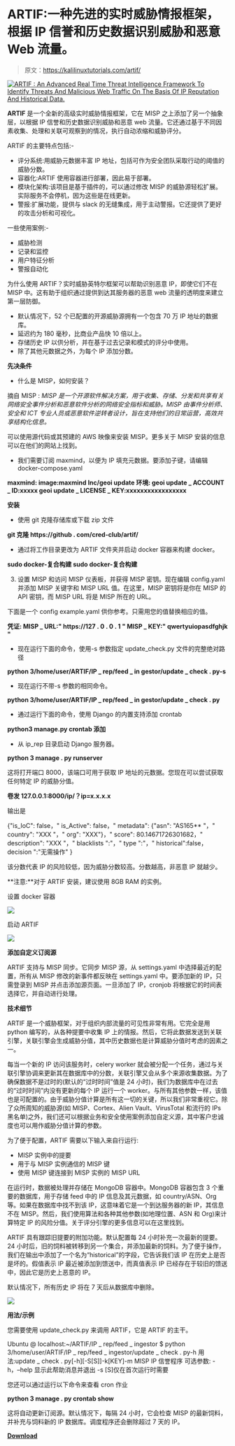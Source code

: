 # ARTIF:一种先进的实时威胁情报框架，根据 IP 信誉和历史数据识别威胁和恶意 Web 流量。

> 原文：<https://kalilinuxtutorials.com/artif/>

[![ARTIF : An Advanced Real Time Threat Intelligence Framework To Identify Threats And Malicious Web Traffic On The Basis Of IP Reputation And Historical Data.](img//1c971b55685e2b1951cb48ca41338c13.png "ARTIF : An Advanced Real Time Threat Intelligence Framework To Identify Threats And Malicious Web Traffic On The Basis Of IP Reputation And Historical Data.")](https://1.bp.blogspot.com/-Mi4ggB0-BGk/YPae3UerxwI/AAAAAAAAKI0/xvEV4HzEh88zhDBMMOxDX05LESG7umD2ACLcBGAsYHQ/s731/logo%2B%25281%2529.png)

**ARTIF** 是一个全新的高级实时威胁情报框架，它在 MISP 之上添加了另一个抽象层，以根据 IP 信誉和历史数据识别威胁和恶意 web 流量。它还通过基于不同因素收集、处理和关联可观察到的情况，执行自动浓缩和威胁评分。

ARTIF 的主要特点包括:-

*   评分系统:用威胁元数据丰富 IP 地址，包括可作为安全团队采取行动的阈值的威胁分数。
*   容器化:ARTIF 使用容器进行部署，因此易于部署。
*   模块化架构:该项目是基于插件的，可以通过修改 MISP 的威胁源轻松扩展。实际服务不会停机，因为这些是在线更新。
*   警报:扩展功能，提供与 slack 的无缝集成，用于主动警报。它还提供了更好的攻击分析和可视化。

一些使用案例:-

*   威胁检测
*   记录和监控
*   用户特征分析
*   警报自动化

为什么使用 ARTIF？实时威胁英特尔框架可以帮助识别恶意 IP，即使它们不在 MISP 中。这有助于组织通过提供到达其服务器的恶意 web 流量的透明度来建立第一层防御。

*   默认情况下，52 个已配置的开源威胁源拥有一个包含 70 万 IP 地址的数据库。
*   延迟约为 180 毫秒，比商业产品快 10 倍以上。
*   存储历史 IP 以供分析，并在基于过去记录和模式的评分中使用。
*   除了其他元数据之外，为每个 IP 添加分数。

**先决条件**

*   什么是 MISP，如何安装？

摘自 MISP : *MISP 是一个开源软件解决方案，用于收集、存储、分发和共享有关网络安全事件分析和恶意软件分析的网络安全指标和威胁。MISP 由事件分析师、安全和 ICT 专业人员或恶意软件逆转者设计，旨在支持他们的日常运营，高效共享结构化信息。*

可以使用源代码或其预建的 AWS 映像来安装 MISP。更多关于 MISP 安装的信息可以在他们的网站上找到。

*   我们需要订阅 maxmind，以便为 IP 填充元数据。要添加子键，请编辑 docker-compose.yaml

**maxmind:
image:maxmind Inc/geoi update
环境:
geoi update _ ACCOUNT _ ID:xxxxx
geoi update _ LICENSE _ KEY:xxxxxxxxxxxxxxxxx**

**安装**

*   使用 git 克隆存储库或下载 zip 文件

**git 克隆 https://github . com/cred-club/artif/**

*   通过将工作目录更改为 ARTIF 文件夹并启动 docker 容器来构建 docker。

**sudo docker-复合构建
sudo docker-复合构建**

3.  设置 MISP 和访问 MISP 仪表板，并获得 MISP 密钥。现在编辑 config.yaml 并添加 MISP 关键字和 MISP URL 值。在这里，MISP 密钥将是你在 MISP 的 API 密钥，而 MISP URL 将是 MISP 所在的 URL。

下面是一个 config example.yaml 供你参考。只需用您的值替换相应的值。

**凭证:
MISP _ URL:" https://127 . 0 . 0 . 1 "
MISP _ KEY:" qwertyuiopasdfghjk "**

*   现在运行下面的命令，使用-s 参数指定 update_check.py 文件的完整绝对路径

**python 3/home/user/ARTIF/IP _ rep/feed _ in gestor/update _ check . py-s**

*   现在运行不带-s 参数的相同命令。

**python 3/home/user/ARTIF/IP _ rep/feed _ in gestor/update _ check . py**

*   通过运行下面的命令，使用 Django 的内置支持添加 crontab

**python3 manage.py crontab 添加**

*   从 ip_rep 目录启动 Django 服务器。

**python 3 manage . py runserver**

这将打开端口 8000，该端口可用于获取 IP 地址的元数据。您现在可以尝试获取任何特定 IP 的威胁分值。

**卷发 127.0.0.1:8000/ip/？ip=x.x.x.x**

输出是

{"is_IoC": false，" is_Active": false，" metadata": {"asn": "AS165** "，" country": "XXX "，" org": "XXX"}，" score": 80.14671726301682，" description": "XXX "，" blacklists ":"，" type ":"，" historical":false，decision ":"无需操作" }

该分数代表 IP 的风险较低，因为威胁分数较高。分数越高，非恶意 IP 就越少。

**注意:**对于 ARTIF 安装，建议使用 8GB RAM 的实例。

设置 docker 容器

![](img//51d41aad11e6b63f36899132d947a4fa.png)

启动 ARTIF

![](img//b35981e9f9782a0672279abe43f759c5.png)

**添加自定义订阅源**

ARTIF 支持与 MISP 同步。它同步 MISP 源，从 settings.yaml 中选择最近的配置，所有从 MISP 修改的新事件都反映在 settings.yaml 中。要添加新的 IP，只需登录到 MISP 并点击添加源页面。一旦添加了 IP，cronjob 将根据它的时间表选择它，并自动进行处理。

**技术细节**

ARTIF 是一个威胁框架，对于组织内部流量的可见性非常有用。它完全是用 python 编写的，从各种提要中收集 IP 上的情报。然后，它将此数据发送到关联引擎，关联引擎会生成威胁分值，其中历史数据也是计算威胁分值时考虑的因素之一。

每当一个新的 IP 访问该服务时，celery worker 就会被分配一个任务，通过与关联引擎协调来更新其在数据库中的分数，关联引擎又会从多个来源收集数据。为了确保数据不是过时的(默认的“过时时间”值是 24 小时)，我们为数据库中在过去的“过时时间”内没有更新的每个 IP 运行一个 worker。与所有其他参数一样，该值也是可配置的。由于威胁分值计算是所有这一切的关键，所以我们非常重视它。除了众所周知的威胁源(如 MISP、Cortex、Alien Vault、VirusTotal 和流行的 IPs 黑名单)之外，我们还可以根据业务和安全使用案例添加自定义源，其中客户忠诚度也可以用作威胁分值计算的参数。

为了便于配置，ARTIF 需要以下输入来自行运行:

*   MISP 实例中的提要
*   用于与 MISP 实例通信的 MISP 键
*   使用 MISP 键连接到 MISP 实例的 MISP URL

在运行时，数据被处理并存储在 MongoDB 容器中。MongoDB 容器包含 3 个重要的数据库，用于存储 feed 中的 IP 信息及其元数据，如 country/ASN、Org 等。如果在数据库中找不到该 IP，这意味着它是一个到达服务器的新 IP，其信息不在 MISP。然后，我们使用算法和各种其他参数(如地理位置、ASN 和 Org)来计算特定 IP 的风险分值。关于评分引擎的更多信息可以在这里找到。

ARTIF 具有跟踪旧提要的附加功能。默认配置每 24 小时补充一次最新的提要。24 小时后，旧的饲料被转移到另一个集合，并添加最新的饲料。为了便于操作，我们在输出中添加了一个名为“historical”的字段，它告诉我们该 IP 在历史上是否是坏的。假值表示 IP 最近被添加到馈送中，而真值表示 IP 已经存在于较旧的馈送中，因此它是历史上恶意的 IP。

默认情况下，所有历史 IP 将在 7 天后从数据库中删除。

![](img//78a26d748bc994b59abbd40c62300d27.png)

**用法/示例**

您需要使用 update_check.py 来调用 ARTIF，它是 ARTIF 的主干。

Ubuntu @ localhost:~/ARTIF/IP _ rep/feed _ ingestor $ python 3/home/user/ARTIF/IP _ rep/feed _ ingestor/update _ check . py-h
用法:update _ check . py[-h][-S[S]]-k[KEY]-m MISP
IP 信誉程序
可选参数:
-h，–help 显示此帮助消息并退出
-s [S]仅在首次运行时需要

您还可以通过运行以下命令来查看 cron 作业

**python 3 manage . py crontab show**

这将自动更新订阅源。默认情况下，每隔 24 小时，它会检查 MISP 的最新饲料，并补充与饲料新的 IP 数据库。调度程序还会删除超过 7 天的 IP。

[**Download**](https://github.com/CRED-CLUB/ARTIF#adding-custom-feeds)